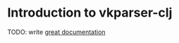 # Introduction to vkparser-clj

TODO: write [great documentation](http://jacobian.org/writing/what-to-write/)

